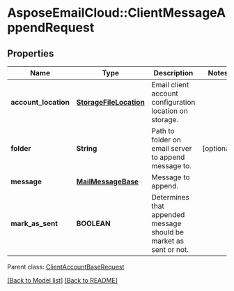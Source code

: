 # AsposeEmailCloud::ClientMessageAppendRequest
## Properties
Name | Type | Description | Notes
------------ | ------------- | ------------- | -------------
**account_location** | [**StorageFileLocation**](StorageFileLocation.md) | Email client account configuration location on storage.              | 
**folder** | **String** | Path to folder on email server to append message to.              | [optional] 
**message** | [**MailMessageBase**](MailMessageBase.md) | Message to append.              | 
**mark_as_sent** | **BOOLEAN** | Determines that appended message should be market as sent or not.              | 

 Parent class: [ClientAccountBaseRequest](ClientAccountBaseRequest.md)

[[Back to Model list]](Models.md) [[Back to README]](README.md)


